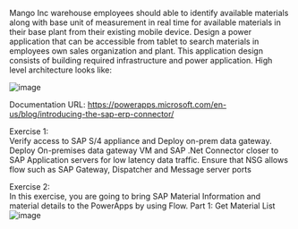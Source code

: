 Mango Inc warehouse employees should able to identify available materials along with base unit of measurement in real time for available materials in their base plant from their existing mobile device. Design a power application that can be accessible from tablet to search materials in employees own sales organization and plant. This application design consists of building required infrastructure and power application. High level architecture looks like:

![image](https://user-images.githubusercontent.com/45843990/114218203-f9dc5580-991d-11eb-8a75-653fbf7ecc15.png)

Documentation URL: https://powerapps.microsoft.com/en-us/blog/introducing-the-sap-erp-connector/

Exercise  1:  
Verify access to SAP S/4 appliance and Deploy on-prem data gateway. 
Deploy On-premises data gateway VM and SAP .Net Connector closer to SAP Application servers for low latency data traffic. Ensure that NSG allows flow such as SAP Gateway, Dispatcher and Message server ports
 
Exercise  2:  
In this exercise,  you are going to bring SAP Material Information and material details to the PowerApps by using Flow. 
Part 1: Get Material List
![image](https://user-images.githubusercontent.com/45843990/114218228-02349080-991e-11eb-928a-202bcd0ea4db.png)

